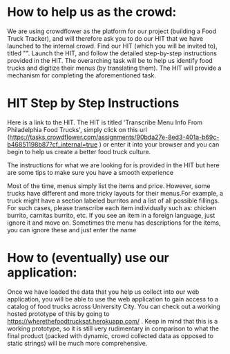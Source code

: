 # How to help us as the crowd:

We are using crowdflower as the platform for our project (building a Food Truck Tracker), and will therefore ask you to do our HIT that we have
launched to the internal crowd. 
Find our HIT (which you will be invited to), titled "".
Launch the HIT, and follow the detailed step-by-step instructions provided in the HIT. The overarching task will be to help us identify food trucks
and digitize their menus (by translating them). The HIT will provide a mechanism for completing the aforementioned task.

# HIT Step by Step Instructions

Here is a link to the HIT. The HIT is titled 'Transcribe Menu Info From Philadelphia Food Trucks', simply click on this url  (https://tasks.crowdflower.com/assignments/90bda27e-8ed3-401a-b69c-b46851198b87?cf_internal=true ) or enter it into your browser and you can begin to help us create a better food truck culture.

The instructions for what we are looking for is provided in the HIT but here are some tips to make sure you have a smooth experience

Most of the time, menus simply list the items and price. However, some trucks have different and more tricky layouts for their menus.For example, a truck might have a section labeled burritos and a list of all possible fillings. For such cases, please transcribe each item individually such as: chicken burrito, carnitas burrito, etc.
If you see an item in a foreign language, just ignore it and move on.
Sometimes the menu has descriptions for the items, you can ignore these and just enter the name



# How to (eventually) use our application:

Once we have loaded the data that you help us collect into our web application, you will be able to use the web application to gain access to a catalog of
food trucks across University City. You can check out a working hosted prototype of this by going to https://wherethefoodtrucksat.herokuapp.com/ . Keep in
mind that this is a working prototype, so it is still very rudimentary in comparison to what the final product (packed with dynamic, crowd collected data as opposed to static strings) will be much more comprehensive.	
